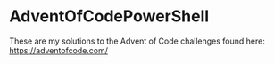 # AdventOfCodePowerShell
These are my solutions to the Advent of Code challenges found here: https://adventofcode.com/
